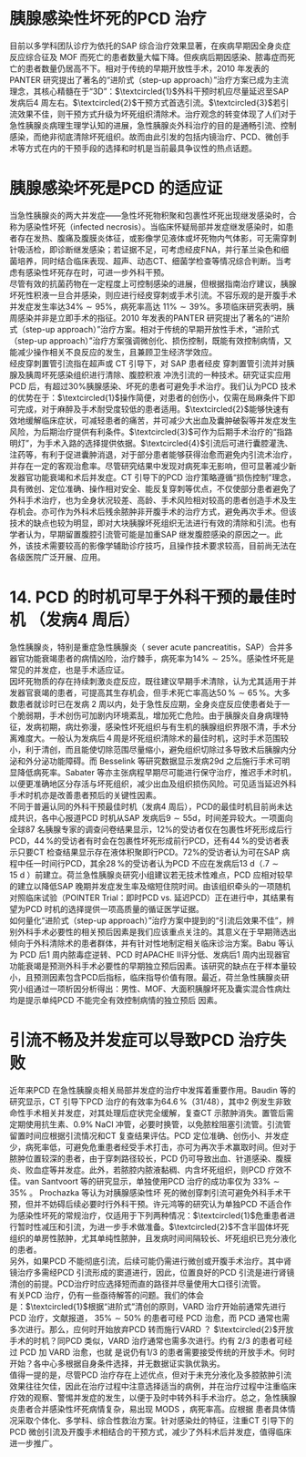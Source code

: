 # 胰腺感染性坏死的PCD 治疗  
目前以多学科团队诊疗为依托的SAP 综合治疗效果显著，在疾病早期因全身炎症反应综合征及 MOF 而死亡的患者数量大幅下降。但疾病后期因感染、脓毒症而死亡的患者数量仍居高不下。相对于传统的早期开放性手术，2010 年发表的PANTER 研究提出了著名的“进阶式（step-up approach）”治疗方案已成为主流理念，其核心精髓在于“3D”：$\textcircled{1}$外科干预时机应尽量延迟至SAP 发病后4 周左右。$\textcircled{2}$干预方式首选引流。$\textcircled{3}$若引流效果不佳，则干预方式升级为坏死组织清除术。治疗观念的转变体现了人们对于急性胰腺炎病理生理学认知的进展，急性胰腺炎外科治疗的目的是通畅引流、控制感染，而绝非彻底清除坏死组织。故而由此引发的包括内镜治疗、PCD、微创手术等方式在内的干预手段的选择和时机是当前最具争议性的热点话题。  
#  胰腺感染坏死是PCD 的适应证  
当急性胰腺炎的两大并发症——急性坏死物积聚和包裹性坏死出现继发感染时，合称为感染性坏死（infected necrosis）。当临床怀疑局部并发症继发感染时，如患者存在发热、腹痛及腹膜炎体征，或影像学见液体或坏死物内气体影，可无需穿刺针吸活检，即诊断继发感染；若证据不足，可考虑经皮FNA，并行革兰染色和细菌培养，同时结合临床表现、超声、动态CT、细菌学检查等情况综合判断。当考虑有感染性坏死存在时，可进一步外科干预。  
尽管有效的抗菌药物在一定程度上可控制感染的进展，但根据指南治疗建议，胰腺坏死性积液一旦合并感染，则应进行经皮穿刺或手术引流。不容乐观的是开腹手术并发症发生率达$34\%\sim95\%$，病死率高达 $11\%\sim39\%$。多项临床研究表明，胰周感染并非是立即手术的指征。2010 年发表的PANTER 研究提出了著名的“进阶式（step-up approach）”治疗方案。相对于传统的早期开放性手术，“进阶式（step-up approach）”治疗方案强调微创化、损伤控制，既能有效控制病情，又能减少操作相关不良反应的发生，且兼顾卫生经济学效应。  
经皮穿刺置管引流指在超声或 CT  引导下，对 SAP  患者经皮 穿刺置管引流并对胰腺及胰周坏死感染组织进行清除、腹腔积液 冲洗引流的一种技术。研究证实应用PCD 后，有超过$30\%$胰腺感染、坏死的患者可避免手术治疗。我们认为PCD 技术的优势在于：$\textcircled{1}$操作简便，对患者的创伤小，仅需在局麻条件下即可完成，对于麻醉及手术耐受度较低的患者适用。$\textcircled{2}$能够快速有效地缓解临床症状，可减轻患者的痛苦，并可减少大出血及囊肿破裂等并发症发生风险，为后期治疗提供有利条件。$\textcircled{3}$可作为后期手术治疗的“指路明灯”，为手术入路的选择提供依据。$\textcircled{4}$引流后可进行囊腔灌洗、注药等，有利于促进囊肿消退，对于部分患者能够获得治愈而避免内引流术治疗，并存在一定的客观治愈率。尽管研究结果中发现对病死率无影响，但可显著减少新发器官功能衰竭和术后并发症。CT 引导下的PCD 治疗策略遵循“损伤控制”理念，具有微创、定位准确、操作相对安全、能反复穿刺等优点，不仅使部分患者避免了外科手术治疗，也为全身状况较差、高龄、手术风险相对较高的患者创造手术及生存机会。亦可作为外科术后残余脓肿非开腹手术的治疗方式，避免再次手术。但该技术的缺点也较为明显，即对大块胰腺坏死组织无法进行有效的清除和引流。也有学者认为，早期留置腹腔引流管可能是加重SAP 继发腹腔感染的原因之一。此外，该技术需要较高的影像学辅助诊疗技巧，且操作技术要求较高，目前尚无法在各级医院广泛开展、应用。  
# 14. PCD 的时机可早于外科干预的最佳时机 （发病4 周后）  
急性胰腺炎，特别是重症急性胰腺炎（ sever acute  pancreatitis，SAP）合并多器官功能衰竭患者的病情凶险，治疗棘手，病死率为$14\%\sim25\%$。感染性坏死是常见的并发症，也是手术适应证。  
因坏死物质的存在持续刺激炎症反应，既往建议早期手术清除，认为尤其适用于并发器官衰竭的患者，可提高其生存机会，但手术死亡率高达$50\,\%\sim65\,\%$。大多数患者就诊时已在发病 2 周以内，处于急性反应期，全身炎症反应使患者处于一个脆弱期，手术创伤可加剧内环境紊乱，增加死亡危险。由于胰腺炎自身病理特征，发病初期，病灶弥漫，感染性坏死组织与有生机的胰腺组织界限不清，手术分离难度大。一般认为发病后４周是坏死组织清除术的最佳时机，这时手术范围较小，利于清创，而且能使切除范围尽量缩小，避免组织切除过多导致术后胰腺内分泌和外分泌功能障碍。而 Besselink 等研究数据显示发病29d 之后施行手术可明显降低病死率。Sabater 等亦主张病程早期尽可能进行保守治疗，推迟手术时机，以便更准确地区分存活与坏死组织，减少出血及组织损伤风险。可见适当延迟外科手术时机亦是改善患者预后的关键性因素。  
不同于普遍认同的外科干预最佳时机（发病4 周后），PCD的最佳时机目前尚未达成共识，各中心报道PCD 时机从SAP 发病后$9\sim55\mathrm{d}$，时间差异较大。一项面向全球87 名胰腺专家的调查问卷结果显示，$12\%$的受访者仅在包裹性坏死形成后行PCD，$44\,\%$的受访者有时会在包裹性坏死形成前行PCD，还有$44\,\%$的受访者表示只要CT 检查结果显示存在液体积聚即行PCD。$72\%$的受访者认为可在SAP 病程中任一时间行PCD，其余$28\,\%$的受访者认为PCD 不应在发病后13 d（$.7\sim15\mathrm{~d~}$）前建立。荷兰急性胰腺炎研究小组建议若无技术性难点，PCD 应相对较早的建立以降低SAP 晚期并发症发生率及缩短住院时间。由该组织牵头的一项随机对照临床试验（POINTER Trial：即时PCD vs. 延迟PCD）正在进行中，其结果有望为PCD 时机的选择提供一项高质量的循证医学证据。  
如何量化“进阶式（step-up approach）”治疗方案中提到的“引流后效果不佳”，辨别外科手术必要性的相关预后因素是我们应该重点关注的。其意义在于早期筛选出倾向于外科清除术的患者群体，并有针对性地制定相关临床诊治方案。Babu 等认为 PCD 后1 周内脓毒症逆转、PCD 时APACHE Ⅱ评分低、发病后1 周内出现器官功能衰竭是预测外科手术必要性的早期独立预后因素。该研究的缺点在于样本量较小，且预测因素包含PCD后指标，临床指导价值有限。最近，荷兰急性胰腺炎研究小组通过一项析因分析得出：男性、MOF、大面积胰腺坏死及囊实混合性病灶均是提示单纯PCD 不能完全有效控制病情的独立预后 因素。  
#  引流不畅及并发症可以导致PCD 治疗失败  
近年来PCD 在急性胰腺炎相关局部并发症的治疗中发挥着重要作用。Baudin 等的研究显示，CT 引导下PCD 治疗的有效率为$64.6\,\%$（31/48），其中2 例发生非致命性手术相关并发症，对其处理后症状完全缓解，复查CT 示脓肿消失。置管后需定期使用抗生素、$0.9\%\;\mathrm{NaCl}$ 冲管，必要时换管，以免脓栓阻塞引流管。引流管留置时间应根据引流情况和CT 复查结果评估。PCD 定位准确、创伤小、并发症少，病死率低，可避免危重患者经受手术打击，亦可为再次手术赢取时间。但对于脓肿位置较深的患者，由于穿刺路径较长，PCD 仍可导致出血、针道感染、腹膜炎、败血症等并发症。此外，若脓腔内脓液黏稠、内含坏死组织，则PCD 疗效不佳。van Santvoort 等的研究显示，单独使用PCD 治疗的成功率仅为 $33\%\sim35\%$ 。 Prochazka  等认为对胰腺感染性坏 死的微创穿刺引流可避免外科手术干预，但并不妨碍后续必要时行外科干预。许元鸿等的研究认为单独PCD 不适合作为感染性坏死的常规治疗，仅适用于下列两种情况：$\textcircled{1}$危重患者进行暂时性减压和引流，为进一步手术做准备。$\textcircled{2}$不含半固体坏死组织的单房性脓肿，尤其单纯性脓肿，且发病时间间隔较长、坏死组织已充分液化的患者。  
另外，如果PCD 不能彻底引流，后续可能仍需进行微创或开腹手术治疗。其中肾镜治疗多需经PCD 引流形成的窦道进行，因此，位置良好的PCD 引流是进行肾镜清创的前提。PCD治疗时应选择短而直的路径并尽量使用大口径引流管。  
有关PCD 治疗，仍有一些亟待解答的问题。我们的体会  
是：$\textcircled{1}$根据“进阶式”清创的原则，VARD 治疗开始前通常先进行 PCD  治疗，文献报道， $35\%\sim50\%$ 的患者可经 PCD  治愈，而 PCD 通常也需多次进行。那么，应何时开始放弃PCD 转而施行VARD ？ $\textcircled{2}$开放手术的时机？同PCD 类似，VARD 治疗通常也需多次进行。约有 2/3  的患者可经过 PCD  加 VARD  治愈，也就 是说仍有1/3 的患者需要接受传统的开放手术。何时开始？各中心多根据自身条件选择，并无数据证实孰优孰劣。  
值得一提的是，尽管PCD 治疗存在上述优点，但对于未充分液化及多腔脓肿引流效果往往欠佳，因此在治疗过程中注意选择适当的病例，并在治疗过程中注重临床疗效的观察、警惕并发症的发生，以便于及时中转外科手术治疗。总之，急性胰腺炎患者合并感染性坏死病情复杂，易出现 MODS ，病死率高。应根据 患者具体情况采取个体化、多学科、综合性救治方案。针对感染灶的特征，注重CT 引导下的PCD 微创引流及开腹手术相结合的干预方式，减少了外科术后并发症，值得临床进一步推广。  

